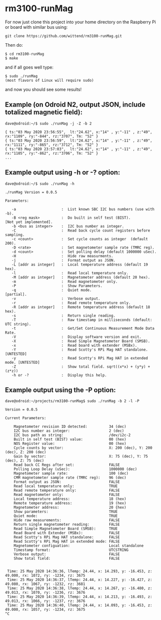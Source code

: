 # rm3100-runMag

For now just clone this project into your home directory on the Raspberry Pi or board with similar bus using:

    git clone https://github.com/wittend/rm3100-runMag.git

Then do:

    $ cd rm3100-runMag
    $ make
    

and if all goes well type:

    $ sudo ./runMag
    (most flavors of Linux will require sudo)
    

and now you should see some results!

## Example (on Odroid N2, output JSON, include totalized magnetic field): 

    dave@odroid:~/$ sudo ./runMag -j -Z -b 2
    
    { ts:"03 May 2020 23:56:55",  lt:"24.62", x:"14" , y:"-11" , z:"49", rx:"1109", ry:"-844", rz:"3707", Tm: "52" }
    { ts:"03 May 2020 23:56:59",  lt:"24.62", x:"14" , y:"-11" , z:"49", rx:"1111", ry:"-865", rz:"3712", Tm: "52" }
    { ts:"03 May 2020 23:57:03",  lt:"24.62", x:"14" , y:"-11" , z:"49", rx:"1105", ry:"-862", rz:"3706", Tm: "52" }
    ...
    

## Example output using -h or -? option:

    dave@odroid:~/$ sudo ./runMag -h

    ./runMag Version = 0.0.5
    
    Parameters:
    
       -a                     :  List known SBC I2C bus numbers (use with -b).
       -B <reg mask>          :  Do built in self test (BIST).             [Not yet implemented].
       -b <bus as integer>    :  I2C bus number as integer.
       -C                     :  Read back cycle count registers before sampling.
       -c <count>             :  Set cycle counts as integer  (default 200).
       -D <rate>              :  Set magnetometer sample rate (TMRC reg).
       -d <count>             :  Set polling delay (default 1000000 uSec).
       -H                     :  Hide raw measurments.
       -j                     :  Format output as JSON.
       -L [addr as integer]   :  Local temperature address (default 19 hex).
       -l                     :  Read local temperature only.
       -M [addr as integer]   :  Magnetometer address (default 20 hex).
       -m                     :  Read magnetometer only.
       -P                     :  Show Parameters.
       -q                     :  Quiet mode.                                [partial].
       -v                     :  Verbose output.
       -r                     :  Read remote temperature only.
       -R [addr as integer]   :  Remote temperature address (default 18 hex).
       -s                     :  Return single reading.
       -T                     :  Raw timestamp in milliseconds (default: UTC string).
       -t                     :  Get/Set Continuous Measurement Mode Data Rate.
       -V                     :  Display software version and exit.
       -X                     :  Read Simple Magnetometer Board (SMSB).
       -x                     :  Read board with extender (MSBx).
       -Y                     :  Read Scotty's RPi Mag HAT standalone.       [UNTESTED]
       -y                     :  Read Scotty's RPi Mag HAT in extended mode. [UNTESTED]
       -Z                     :  Show total field. sqrt((x*x) + (y*y) + (z*z))
       -h or -?               :  Display this help.


## Example output using the -P option:
    
    dave@odroid:~/projects/rm3100-runMag$ sudo ./runMag -b 2 -l -P
    
    Version = 0.0.5
    
    Current Parameters:
    
        Magnetometer revision ID detected:          34 (dec)
        I2C bus number as integer:                  2 (dec)
        I2C bus path as string:                     /dev/i2c-2
        Built in self test (BIST) value:            00 (hex)
        NOS Register value:                         00 (hex)
        Cycle counts by vector:                     X: 200 (dec), Y: 200 (dec), Z: 200 (dec)
        Gain by vector:                             X: 75 (dec), Y: 75 (dec), Z: 75 (dec)
        Read back CC Regs after set:                FALSE
        Polling Loop Delay (uSec):                  1000000 (dec)
        Magnetometer sample rate:                   100 (dec)
        CMM magnetometer sample rate (TMRC reg):    96 (dec)
        Format output as JSON:                      FALSE
        Read local temperature only:                TRUE
        Read remote temperature only:               FALSE
        Read magnetometer only:                     FALSE
        Local temperature address:                  18 (hex)
        Remote temperature address:                 19 (hex)
        Magnetometer address:                       20 {hex)
        Show parameters:                            TRUE
        Quiet mode:                                 TRUE
        Hide raw measurements:                      FALSE
        Return single magnetometer reading:         FALSE
        Read Simple Magnetometer Board (SMSB):      TRUE
        Read Board with Extender (MSBx):            FALSE
        Read Scotty's RPi Mag HAT standalone:       FALSE
        Read Scotty's RPi Mag HAT in extended mode: FALSE
        Magnetometer configuation:                  Local standalone
        Timestamp format:                           UTCSTRING
        Verbose output:                             FALSE
        Show total field:                           FALSE
    
    
     Time: 25 May 2020 14:36:36, lTemp: 24.44, x: 14.293, y: -16.453, z: 49.000, rx: 1072, ry: -1234, rz: 3675
     Time: 25 May 2020 14:36:37, lTemp: 24.44, x: 14.227, y: -16.427, z: 49.080, rx: 1067, ry: -1232, rz: 3681
     Time: 25 May 2020 14:36:38, lTemp: 24.44, x: 14.267, y: -16.480, z: 49.013, rx: 1070, ry: -1236, rz: 3676
     Time: 25 May 2020 14:36:39, lTemp: 24.44, x: 14.213, y: -16.493, z: 49.013, rx: 1066, ry: -1237, rz: 3676
     Time: 25 May 2020 14:36:40, lTemp: 24.44, x: 14.093, y: -16.453, z: 49.000, rx: 1057, ry: -1234, rz: 3675
    ^C
